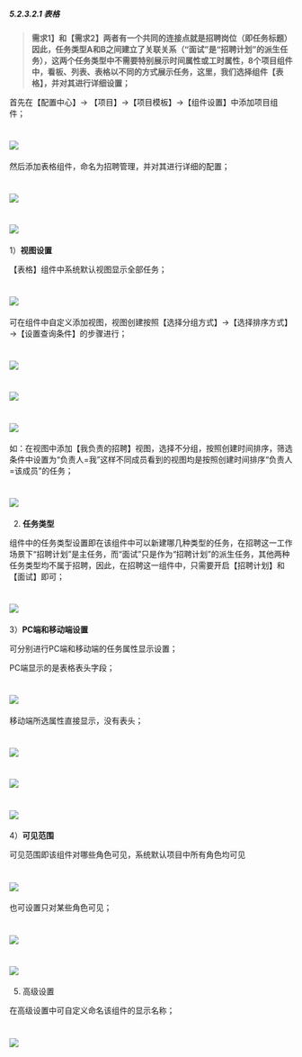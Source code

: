 ##### 5.2.3.2.1 表格

> **需求1】和【需求2】两者有一个共同的连接点就是招聘岗位（即任务标题）因此，任务类型A和B之间建立了关联关系（“面试”是“招聘计划”的派生任务），这两个任务类型中不需要特别展示时间属性或工时属性，8个项目组件中，看板、列表、表格以不同的方式展示任务，这里，我们选择组件【表格】，并对其进行详细设置；**

首先在【配置中心】→ 【项目】→【项目模板】→【组件设置】中添加项目组件；

# ![](/assets/3组件管理-添加项目组件1.png)

然后添加表格组件，命名为招聘管理，并对其进行详细的配置；

# ![](/assets/3组件管理-添加项目组件-表格.png)

# ![](/assets/3组件管理-添加项目组件-表格配置.png)

1）**视图设置**

【表格】组件中系统默认视图显示全部任务；

# ![](/assets/3组件管理-表格-视图设置1.png)

可在组件中自定义添加视图，视图创建按照【选择分组方式】→【选择排序方式】→【设置查询条件】的步骤进行；

# ![](/assets/3组件管理-表格-视图设置2.png)

# ![](/assets/3组件管理-表格-视图设置-我负责的任务配置.png)

# ![](/assets/3组件管理-表格-视图设置-我负责的任务配置2.png)

如：在视图中添加【我负责的招聘】视图，选择不分组，按照创建时间排序，筛选条件中设置为“负责人=我”这样不同成员看到的视图均是按照创建时间排序“负责人=该成员”的任务；

# ![](/assets/3组件管理-表格-视图设置-我负责的任务配置3.png)

2) **任务类型**

组件中的任务类型设置即在该组件中可以新建哪几种类型的任务，在招聘这一工作场景下“招聘计划”是主任务，而“面试”只是作为“招聘计划”的派生任务，其他两种任务类型均不属于招聘，因此，在招聘这一组件中，只需要开启【招聘计划】和【面试】即可；

# ![](/assets/3组件管理-表格-任务设置.png)

3）**PC端和移动端设置**

可分别进行PC端和移动端的任务属性显示设置；

PC端显示的是表格表头字段；

# ![](/assets/3组件管理-表格-PC端设置.png)

移动端所选属性直接显示，没有表头；

# ![](/assets/3组件管理-表格-移动端设置1.png)

# ![](/assets/3组件管理-表格-移动端设置2.png)

# ![](/assets/3组件管理-表格-移动端设置3.png)

4）**可见范围**

可见范围即该组件对哪些角色可见，系统默认项目中所有角色均可见

# ![](/assets/3组件管理-表格-可见范围.png)

也可设置只对某些角色可见；

# ![](/assets/3组件管理-表格-可见范围2.png)

# ![](/assets/3组件管理-表格-可见范围3.png)

5) 高级设置

在高级设置中可自定义命名该组件的显示名称；

# ![](/assets/3组件管理-可见范围.png)

